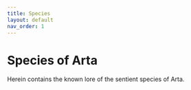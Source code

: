 ```yaml
---
title: Species
layout: default
nav_order: 1
---
```


# Species of Arta

Herein contains the known lore of the sentient species of Arta.
